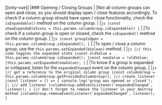 [[only-vue]]
|### Opening / Closing Groups
|
|Not all column groups can open and close, so you should display open / close features accordingly. To check if a column group should have open / close functionality, check the `isExpandable()` method on the column group.
|
|`js |const showExpandableIcons = this.params.columnGroup.isExpandable() |`
|
|To check if a column group is open or closed, check the `isExpanded()` method on the column group.
|
|`js |const groupIsOpen = this.params.columnGroup.isExpanded(); |`
|
|To open / close a column group, use the `this.params.setExpanded(boolean)` method.
|
|`js |// this code toggles the expanded state |const oldValue = this.params.columnGroup.isExpanded(); |const newValue = !oldValue; |this.params.setExpanded(newValue); |`
|
|To know if a group is expanded or collapsed, listen for the `expandedChanged` event on the column group.
|
|`js |// get a reference to the original column group |const columnGroup = this.params.columnGroup.getProvidedColumnGroup(); |// create listener |const listener = () => { console.log('group was opened or closed'); }; |// add listener |columnGroup.addEventListener('expandedChanged', listener); | |// don't forget to remove the listener in your destroy method |columnGroup.removeEventListener('expandedChanged', listener); |`
